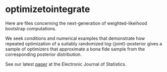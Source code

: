 # optimizetointegrate
Here are files concerning the next-generation of weighted-likeihood bootstrap computations. 

We seek conditions and numerical examples that demonstrate how repeated optimization of a
suitably randomized log-(joint)-posterior gives a sample of optimizers that approximate a
bona fide sample from the corresponding posterior distribution.

See our latest [paper](https://doi.org/10.1214/22-EJS2020) at the Electronic Journal of Statistics.
